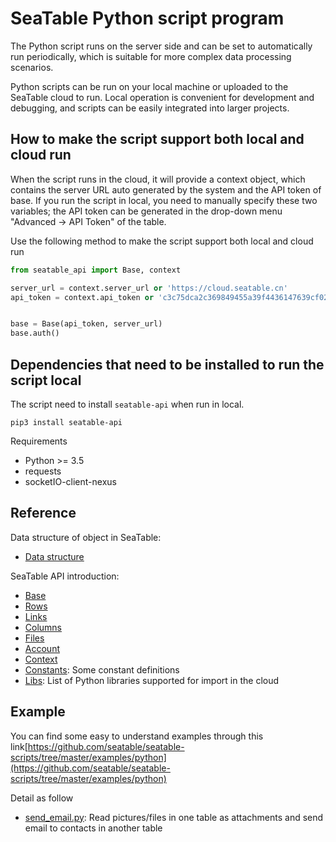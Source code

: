 # SeaTable Python script program

The Python script runs on the server side and can be set to automatically run periodically, which is suitable for more complex data processing scenarios.

Python scripts can be run on your local machine or uploaded to the SeaTable cloud to run. Local operation is convenient for development and debugging, and scripts can be easily integrated into larger projects.

## How to make the script support both local and cloud run

When the script runs in the cloud, it will provide a context object, which contains the server URL auto generated by the system and the API token of base. If you run the script in local, you need to manually specify these two variables; the API token can be generated in the drop-down menu "Advanced -> API Token" of the table.

Use the following method to make the script support both local and cloud run

```Python
from seatable_api import Base, context

server_url = context.server_url or 'https://cloud.seatable.cn'
api_token = context.api_token or 'c3c75dca2c369849455a39f4436147639cf02b2d'


base = Base(api_token, server_url)
base.auth()
```

## Dependencies that need to be installed to run the script local

The script need to install `seatable-api` when run in local.

```
pip3 install seatable-api
```

Requirements

* Python >= 3.5
* requests
* socketIO-client-nexus

## Reference

Data structure of object in SeaTable:

* [Data structure](../data-structure.md)

SeaTable API introduction:

* [Base](base.md)
* [Rows](rows.md)
* [Links](links.md)
* [Columns](columns.md)
* [Files](files.md)
* [Account](account.md)
* [Context](context.md)
* [Constants](constants.md): Some constant definitions
* [Libs](libs.md): List of Python libraries supported for import in the cloud


## Example

You can find some easy to understand examples through this link[https://github.com/seatable/seatable-scripts/tree/master/examples/python](https://github.com/seatable/seatable-scripts/tree/master/examples/python)

Detail as follow

* [send_email.py](https://github.com/seatable/seatable-scripts/tree/master/examples/python/send_email.py): Read pictures/files in one table as attachments and send email to contacts in another table
